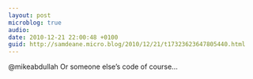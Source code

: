 ```yaml
---
layout: post
microblog: true
audio: 
date: 2010-12-21 22:00:48 +0100
guid: http://samdeane.micro.blog/2010/12/21/t17323623647805440.html
---
```

@mikeabdullah Or someone else’s code of course...
